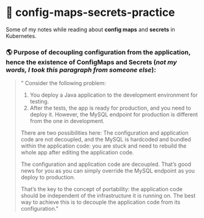 # 🔐 config-maps-secrets-practice
Some of my notes while reading about **config maps** and **secrets** in Kubernetes.

### 🌎 Purpose of decoupling configuration from the application, hence the existence of ConfigMaps and Secrets (*not my words, I took this paragraph from someone else*):
> " Consider the following problem:
> 1. You deploy a Java application to the development environment for testing.
> 2. After the tests, the app is ready for production, and you need to deploy it. However, the MySQL
> endpoint for production is different from the one in development.
>
> There are two possibilities here:
> The configuration and application code are not decoupled, and the MySQL is hardcoded and bundled within the application code: you are stuck and need to rebuild the whole app after editing the application code.
> 
> The configuration and application code are decoupled. That’s good news for you as you can simply override the MySQL endpoint as you deploy to production.
> 
> That’s the key to the concept of portability: the application code should be independent of the infrastructure it is running on. The best way to achieve this is to decouple the application code from its configuration."
